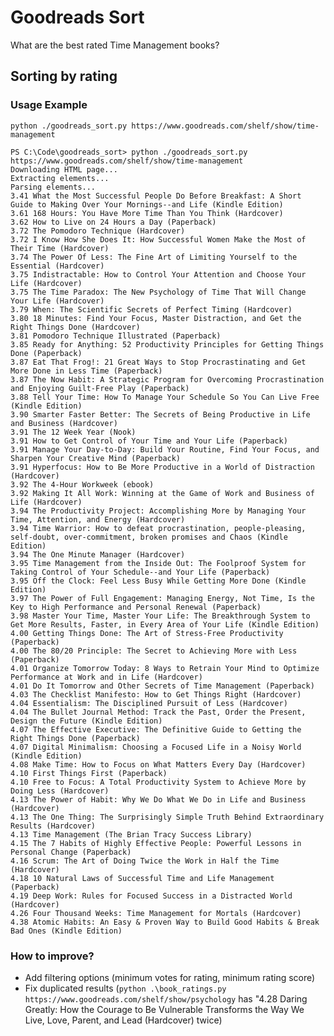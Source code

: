 # Goodreads Sort
What are the best rated Time Management books?

## Sorting by rating

### Usage Example
``` python ./goodreads_sort.py https://www.goodreads.com/shelf/show/time-management ``` 
```
PS C:\Code\goodreads_sort> python ./goodreads_sort.py https://www.goodreads.com/shelf/show/time-management
Downloading HTML page...
Extracting elements...
Parsing elements...
3.41 What the Most Successful People Do Before Breakfast: A Short Guide to Making Over Your Mornings--and Life (Kindle Edition)
3.61 168 Hours: You Have More Time Than You Think (Hardcover)
3.62 How to Live on 24 Hours a Day (Paperback)
3.72 The Pomodoro Technique (Hardcover)
3.72 I Know How She Does It: How Successful Women Make the Most of Their Time (Hardcover)
3.74 The Power Of Less: The Fine Art of Limiting Yourself to the Essential (Hardcover)
3.75 Indistractable: How to Control Your Attention and Choose Your Life (Hardcover)
3.75 The Time Paradox: The New Psychology of Time That Will Change Your Life (Hardcover)
3.79 When: The Scientific Secrets of Perfect Timing (Hardcover)
3.80 18 Minutes: Find Your Focus, Master Distraction, and Get the Right Things Done (Hardcover)
3.81 Pomodoro Technique Illustrated (Paperback)
3.85 Ready for Anything: 52 Productivity Principles for Getting Things Done (Paperback)
3.87 Eat That Frog!: 21 Great Ways to Stop Procrastinating and Get More Done in Less Time (Paperback)
3.87 The Now Habit: A Strategic Program for Overcoming Procrastination and Enjoying Guilt-Free Play (Paperback)
3.88 Tell Your Time: How To Manage Your Schedule So You Can Live Free (Kindle Edition)
3.90 Smarter Faster Better: The Secrets of Being Productive in Life and Business (Hardcover)
3.91 The 12 Week Year (Nook)
3.91 How to Get Control of Your Time and Your Life (Paperback)
3.91 Manage Your Day-to-Day: Build Your Routine, Find Your Focus, and Sharpen Your Creative Mind (Paperback)
3.91 Hyperfocus: How to Be More Productive in a World of Distraction (Hardcover)
3.92 The 4-Hour Workweek (ebook)
3.92 Making It All Work: Winning at the Game of Work and Business of Life (Hardcover)
3.94 The Productivity Project: Accomplishing More by Managing Your Time, Attention, and Energy (Hardcover)
3.94 Time Warrior: How to defeat procrastination, people-pleasing, self-doubt, over-commitment, broken promises and Chaos (Kindle Edition)
3.94 The One Minute Manager (Hardcover)
3.95 Time Management from the Inside Out: The Foolproof System for Taking Control of Your Schedule--and Your Life (Paperback) 
3.95 Off the Clock: Feel Less Busy While Getting More Done (Kindle Edition)
3.97 The Power of Full Engagement: Managing Energy, Not Time, Is the Key to High Performance and Personal Renewal (Paperback)
3.98 Master Your Time, Master Your Life: The Breakthrough System to Get More Results, Faster, in Every Area of Your Life (Kindle Edition)
4.00 Getting Things Done: The Art of Stress-Free Productivity (Paperback)
4.00 The 80/20 Principle: The Secret to Achieving More with Less (Paperback)
4.01 Organize Tomorrow Today: 8 Ways to Retrain Your Mind to Optimize Performance at Work and in Life (Hardcover)
4.01 Do It Tomorrow and Other Secrets of Time Management (Paperback)
4.03 The Checklist Manifesto: How to Get Things Right (Hardcover)
4.04 Essentialism: The Disciplined Pursuit of Less (Hardcover)
4.04 The Bullet Journal Method: Track the Past, Order the Present, Design the Future (Kindle Edition)
4.07 The Effective Executive: The Definitive Guide to Getting the Right Things Done (Paperback)
4.07 Digital Minimalism: Choosing a Focused Life in a Noisy World (Kindle Edition)
4.08 Make Time: How to Focus on What Matters Every Day (Hardcover)
4.10 First Things First (Paperback)
4.10 Free to Focus: A Total Productivity System to Achieve More by Doing Less (Hardcover)
4.13 The Power of Habit: Why We Do What We Do in Life and Business (Hardcover)
4.13 The One Thing: The Surprisingly Simple Truth Behind Extraordinary Results (Hardcover)
4.13 Time Management (The Brian Tracy Success Library)
4.15 The 7 Habits of Highly Effective People: Powerful Lessons in Personal Change (Paperback)
4.16 Scrum: The Art of Doing Twice the Work in Half the Time (Hardcover)
4.18 10 Natural Laws of Successful Time and Life Management (Paperback)
4.19 Deep Work: Rules for Focused Success in a Distracted World (Hardcover)
4.26 Four Thousand Weeks: Time Management for Mortals (Hardcover)
4.38 Atomic Habits: An Easy & Proven Way to Build Good Habits & Break Bad Ones (Kindle Edition)
```
### How to improve?
- Add filtering options (minimum votes for rating, minimum rating score)
- Fix duplicated results (```python .\book_ratings.py https://www.goodreads.com/shelf/show/psychology``` has "4.28 Daring Greatly: How the Courage to Be Vulnerable Transforms the Way We Live, Love, Parent, and Lead (Hardcover) twice)
